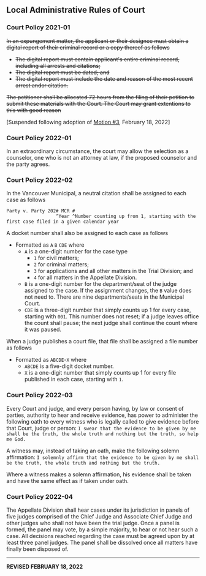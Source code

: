 ## Local Administrative Rules of Court

### Court Policy 2021-01

~~In an expungement matter, the applicant or their designee must obtain a digital report of their criminal record or a copy thereof as follows~~
- ~~The digital report must contain applicant's entire criminal record, including all arrests and citations;~~
- ~~The digital report must be dated; and~~
- ~~The digital report must include the date and reason of the most recent arrest andor citation.~~

~~The petitioner shall be allocated 72 hours from the filing of their petition to submit these materials with the Court. The Court may grant extentions to this with good reason~~

[Suspended following adoption of [Motion #3](https://trello.com/c/YGaPz1CV/185-3-motion-to-suspend-rule-requiring-petitioners-for-expungements-to-submit-proof-of-charges), February 18, 2022]

### Court Policy 2022-01

In an extraordinary circumstance, the court may allow the selection as a counselor, one who is not an attorney at law, if the proposed counselor and the party agrees.

### Court Policy 2022-02

In the Vancouver Municipal, a neutral citation shall be assigned to each case as follows
```
Party v. Party 202# MCR #
                  ^Year ^Number counting up from 1, starting with the first case filed in a given calendar year
```

A docket number shall also be assigned to each case as follows
- Formatted as `A` `B` `CDE` where
  - `A` is a one-digit number for the case type
    - `1` for civil matters;
    - `2` for criminal matters;
    - `3` for applications and all other matters in the Trial Division; and
    - `4` for all matters in the Appellate Division.
  - `B` is a one-digit number for the department/seat of the judge assigned to the case. If the assignment changes, the `B` value does not need to. There are nine departments/seats in the Municipal Court.
  - `CDE` is a three-digit number that simply counts up 1 for every case, starting with `001`. This number does not reset; if a judge leaves office the count shall pause; the next judge shall continue the count where it was paused.

When a judge publishes a court file, that file shall be assigned a file number as follows
- Formatted as `ABCDE`-`X` where
  - `ABCDE` is a five-digit docket number.
  - `X` is a one-digit number that simply counts up 1 for every file published in each case, starting with `1`.

### Court Policy 2022-03 

Every Court and judge, and every person having, by law or consent of parties, authority to hear and receive evidence, has power to administer the following oath to every witness who is legally called to give evidence before that Court, judge or person: `I swear that the evidence to be given by me shall be the truth, the whole truth and nothing but the truth, so help me God.`

A witness may, instead of taking an oath, make the following solemn affirmation: `I solemnly affirm that the evidence to be given by me shall be the truth, the whole truth and nothing but the truth.`

Where a witness makes a solemn affirmation, his evidence shall be taken and have the same effect as if taken under oath.

### Court Policy 2022-04 

The Appellate Division shall hear cases under its jurisdiction in panels of five judges comprised of the Chief Judge and Associate Chief Judge and other judges who shall not have been the trial judge. Once a panel is formed, the panel may vote, by a simple majority, to hear or not hear such a case. All decisions reached regarding the case must be agreed upon by at least three panel judges. The panel shall be dissolved once all matters have finally been disposed of.

---

**REVISED FEBRUARY 18, 2022**
